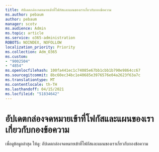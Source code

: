 ```yaml
---
title: อัปเดตกล่องจดหมายเข้าที่โฟกัสและแผนของเราเกี่ยวกับกองข้อความ
ms.author: pebaum
author: pebaum
manager: scotv
ms.audience: Admin
ms.topic: article
ms.service: o365-administration
ROBOTS: NOINDEX, NOFOLLOW
localization_priority: Priority
ms.collection: Adm_O365
ms.custom:
- "9002504"
- "4854"
ms.openlocfilehash: 100fa441ec1c74085e67bb1cbb1b790e9864cc67
ms.sourcegitcommit: 8bc60ec34bc1e40685e3976576e04a2623f63a7c
ms.translationtype: MT
ms.contentlocale: th-TH
ms.lasthandoff: 04/15/2021
ms.locfileid: "51834642"
---
```

# <a name="update-on-focused-inbox-and-our-plans-for-clutter"></a>อัปเดตกล่องจดหมายเข้าที่โฟกัสและแผนของเราเกี่ยวกับกองข้อความ

เพื่อดูข้อมูลล่าสุด ให้ดู: อัปเดตกล่องจดหมายเข้าที่โฟกัสและแผนของเราเกี่ยวกับกองข้อความ
